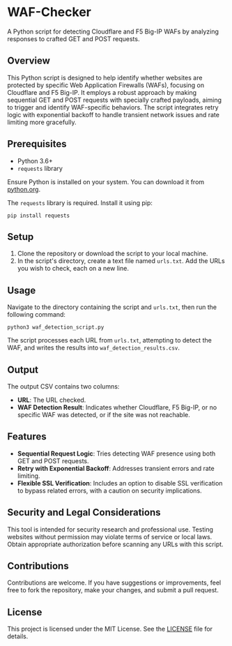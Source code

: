 # WAF-Checker
A Python script for detecting Cloudflare and F5 Big-IP WAFs by analyzing responses to crafted GET and POST requests.

## Overview
This Python script is designed to help identify whether websites are protected by specific Web Application Firewalls (WAFs), focusing on Cloudflare and F5 Big-IP. It employs a robust approach by making sequential GET and POST requests with specially crafted payloads, aiming to trigger and identify WAF-specific behaviors. The script integrates retry logic with exponential backoff to handle transient network issues and rate limiting more gracefully.

## Prerequisites
- Python 3.6+
- `requests` library

Ensure Python is installed on your system. You can download it from [python.org](https://www.python.org/downloads/).

The `requests` library is required. Install it using pip:

```
pip install requests
```

## Setup
1. Clone the repository or download the script to your local machine.
2. In the script's directory, create a text file named `urls.txt`. Add the URLs you wish to check, each on a new line.

## Usage
Navigate to the directory containing the script and `urls.txt`, then run the following command:

```
python3 waf_detection_script.py
```

The script processes each URL from `urls.txt`, attempting to detect the WAF, and writes the results into `waf_detection_results.csv`.

## Output
The output CSV contains two columns:
- **URL**: The URL checked.
- **WAF Detection Result**: Indicates whether Cloudflare, F5 Big-IP, or no specific WAF was detected, or if the site was not reachable.

## Features
- **Sequential Request Logic**: Tries detecting WAF presence using both GET and POST requests.
- **Retry with Exponential Backoff**: Addresses transient errors and rate limiting.
- **Flexible SSL Verification**: Includes an option to disable SSL verification to bypass related errors, with a caution on security implications.

## Security and Legal Considerations
This tool is intended for security research and professional use. Testing websites without permission may violate terms of service or local laws. Obtain appropriate authorization before scanning any URLs with this script.

## Contributions
Contributions are welcome. If you have suggestions or improvements, feel free to fork the repository, make your changes, and submit a pull request.

## License
This project is licensed under the MIT License. See the [LICENSE](LICENSE) file for details.
